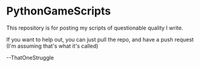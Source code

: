 # PythonGameScripts

This repository is for posting my scripts of questionable quality I write.

If you want to help out, you can just pull the repo, and have a push request
(I'm assuming that's what it's called)

--ThatOneStruggle

